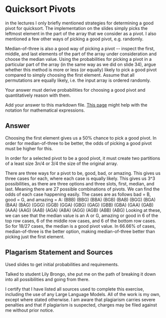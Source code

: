 # Quicksort Pivots

in the lectures I only briefly mentioned strategies for determining a good pivot
for quicksort. The implementation on the slides simply picks the leftmost
element in the part of the array that we consider as a pivot. I also mentioned a
few other ways of picking a good pivot, e.g. randomly.

Median-of-three is also a good way of picking a pivot -- inspect the first,
middle, and last elements of the part of the array under consideration and
choose the median value. Using the probabilities for picking a pivot in a
particular part of the array (in the same way as we did on slide 34), argue
whether this method is more or less (or equally) likely to pick a good pivot
compared to simply choosing the first element. Assume that all permutations are
equally likely, i.e. the input array is ordered randomly.

Your answer must derive probabilities for choosing a good pivot and
quantitatively reason with them.

Add your answer to this markdown file. [This
page](https://docs.github.com/en/get-started/writing-on-github/working-with-advanced-formatting/writing-mathematical-expressions)
might help with the notation for mathematical expressions.

## Answer

Choosing the first element gives us a 50% chance to pick a good pivot. In order for median-of-three to be better, the odds of picking a good pivot must be higher for this.

In order for a selected pivot to be a good pivot, it must create two partitions of a least size $3n/4$ or $3/4$ the size of the original array.

There are three ways for a pivot to be, good, bad, or amazing. This gives us three cases for each, where each case is equally likely. This gives us 3^3 possibilities, as there are three options and three slots, first, median, and last. Meaning there are 27 possible combinations of pivots. 
We can find the odds of each case happening easily.
The cases are as follows bad = B, good = G, and amazing = A:
(BBB) (BBG) (BBA) (BGB) (BAB) (BGG) (BGA) (BAA) (BAG)
(GGG) (GGB) (GGA) (GBG) (GAG) (GBB) (GBA) (GAA) (GAB)
(AAA) (AAG) (AAB) (AGA) (ABA) (AGG) (AGB) (ABB) (ABG)
Looking at these, we can see that the median value is an A or G, amazing or good in 6 of the top row cases, 6 of the middle row cases, and 6 of the bottom row cases.
So for 18/27 cases, the median is a good pivot value. In 66.66% of cases, median-of-three is the better option, making median-of-three better than picking just the first element.


## Plagarism Statement and Sources

Used slides to get initial probabilities and requirements. 

Talked to student Lily Brongo, she put me on the path of breaking it down into all possibilities and going from there.

I certify that I have listed all sources used to complete this exercise, including the use of any Large Language Models. All of the work is my own, except where stated otherwise. I am aware that plagiarism carries severe penalties and that if plagiarism is suspected, charges may be filed against me without prior notice.
